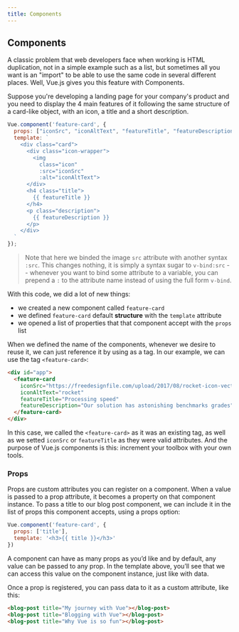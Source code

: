 ```yaml
---
title: Components
---
```


## Components

A classic problem that web developers face when working is HTML duplication, not
in a simple example such as a list, but sometimes all you want is an "import" to
be able to use the same code in several different places. Well, Vue.js gives you
this feature with Components.

Suppose you're developing a landing page for your company's product and you need
to display the 4 main features of it following the same structure of a card-like
object, with an icon, a title and a short description.

```javascript
Vue.component('feature-card', {
  props: ["iconSrc", "iconAltText", "featureTitle", "featureDescription"],
  template: `
    <div class="card">
      <div class="icon-wrapper">
        <img
          class="icon"
          :src="iconSrc"
          :alt="iconAltText">
      </div>
      <h4 class="title">
        {{ featureTitle }}
      </h4>
      <p class="description">
        {{ featureDescription }}
      </p>
    </div>
  `
});
```

> Note that here we binded the image `src` attribute with another syntax `:src`.
This changes nothing, it is simply a syntax sugar to `v-bind:src` -- whenever
you want to bind some attribute to a variable, you can prepend a `:` to the
attribute name instead of using the full form `v-bind`.

With this code, we did a lot of new things:
* we created a new component called `feature-card`
* we defined `feature-card` default **structure** with the `template` attribute
* we opened a list of properties that that component accept with the `props`
  list

When we defined the name of the components, whenever we desire to reuse it, we
can just reference it by using as a tag. In our example, we can use the tag
`<feature-card>`:

```html
<div id="app">
  <feature-card
    iconSrc="https://freedesignfile.com/upload/2017/08/rocket-icon-vector.png"
    iconAltText="rocket"
    featureTitle="Processing speed"
    featureDescription="Our solution has astonishing benchmarks grades">
  </feature-card>
</div>
```

In this case, we called the `<feature-card>` as it was an existing tag, as well
as we setted `iconSrc` or `featureTitle` as they were valid attributes. And the
purpose of Vue.js components is this: increment your toolbox with your own
tools.

### Props

Props are custom attributes you can register on a component. When a value is passed to a prop attribute, it becomes a property on that component instance. To pass a title to our blog post component, we can include it in the list of props this component accepts, using a props option:

```js
Vue.component('feature-card', {
  props: ['title'],
  template: '<h3>{{ title }}</h3>'
})
```
A component can have as many props as you’d like and by default, any value can be passed to any prop. In the template above, you’ll see that we can access this value on the component instance, just like with data.

Once a prop is registered, you can pass data to it as a custom attribute, like this:
```html
<blog-post title="My journey with Vue"></blog-post>
<blog-post title="Blogging with Vue"></blog-post>
<blog-post title="Why Vue is so fun"></blog-post>
```

